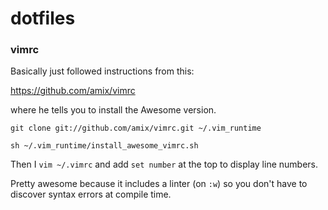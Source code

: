 # dotfiles

### vimrc

Basically just followed instructions from this:

https://github.com/amix/vimrc

where he tells you to install the Awesome version.

```
git clone git://github.com/amix/vimrc.git ~/.vim_runtime

sh ~/.vim_runtime/install_awesome_vimrc.sh
```


Then I `vim ~/.vimrc` and add `set number` at the top to display line numbers.

Pretty awesome because it includes a linter (on `:w`) so you don't have to discover syntax errors at compile time.

